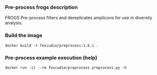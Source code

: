 ### Pre-process frogs description ###

FROGS Pre-process filters and dereplicates amplicons for use in diversity analysis.

### Build the image ###

`docker build -t fescudie/preprocess:1.6.1 .`

### Pre-process example execution (help) ###

`docker run -it --rm fescudie/preprocess preprocess.py -h`


